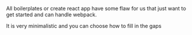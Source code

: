 All boilerplates or create react app have some flaw for us that just want to get started
and can handle webpack.

It is very minimalistic and you can choose how to fill in the gaps